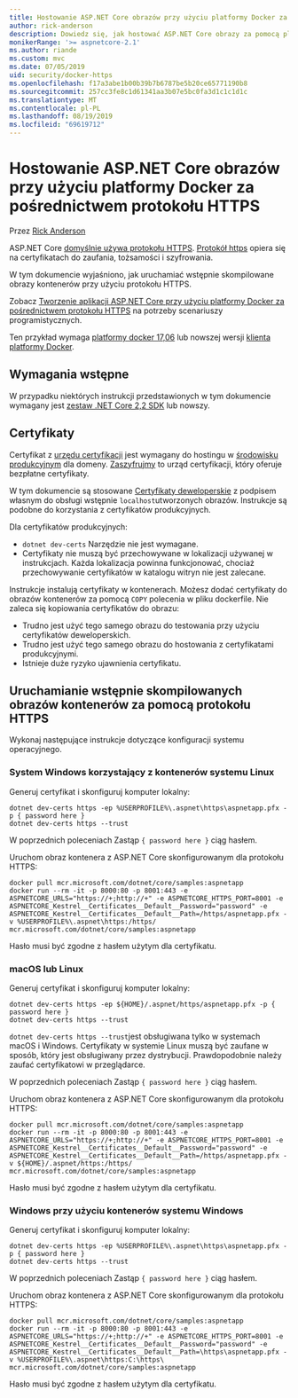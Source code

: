 ```yaml
---
title: Hostowanie ASP.NET Core obrazów przy użyciu platformy Docker za pośrednictwem protokołu HTTPS
author: rick-anderson
description: Dowiedz się, jak hostować ASP.NET Core obrazy za pomocą platformy Docker za pośrednictwem protokołu HTTPS
monikerRange: '>= aspnetcore-2.1'
ms.author: riande
ms.custom: mvc
ms.date: 07/05/2019
uid: security/docker-https
ms.openlocfilehash: f17a3abe1b00b39b7b6787be5b20ce65771190b8
ms.sourcegitcommit: 257cc3fe8c1d61341aa3b07e5bc0fa3d1c1c1d1c
ms.translationtype: MT
ms.contentlocale: pl-PL
ms.lasthandoff: 08/19/2019
ms.locfileid: "69619712"
---
```

# <a name="hosting-aspnet-core-images-with-docker-over-https"></a>Hostowanie ASP.NET Core obrazów przy użyciu platformy Docker za pośrednictwem protokołu HTTPS

Przez [Rick Anderson](https://twitter.com/RickAndMSFT)

ASP.NET Core [domyślnie używa protokołu HTTPS](/aspnet/core/security/enforcing-ssl). [Protokół https](https://en.wikipedia.org/wiki/HTTPS) opiera się [](https://en.wikipedia.org/wiki/Public_key_certificate) na certyfikatach do zaufania, tożsamości i szyfrowania.

W tym dokumencie wyjaśniono, jak uruchamiać wstępnie skompilowane obrazy kontenerów przy użyciu protokołu HTTPS.

Zobacz [Tworzenie aplikacji ASP.NET Core przy użyciu platformy Docker za pośrednictwem protokołu HTTPS](https://github.com/dotnet/dotnet-docker/blob/master/samples/aspnetapp/aspnetcore-docker-https-development.md) na potrzeby scenariuszy programistycznych.

Ten przykład wymaga [platformy docker 17,06](https://docs.docker.com/release-notes/docker-ce) lub nowszej wersji [klienta platformy Docker](https://www.docker.com/products/docker).

## <a name="prerequisites"></a>Wymagania wstępne

W przypadku niektórych instrukcji przedstawionych w tym dokumencie wymagany jest [zestaw .NET Core 2,2 SDK](https://www.microsoft.com/net/download) lub nowszy.

## <a name="certificates"></a>Certyfikaty

Certyfikat z [urzędu certyfikacji](https://en.wikipedia.org/wiki/Certificate_authority) jest wymagany do hostingu w [środowisku produkcyjnym](https://blogs.msdn.microsoft.com/webdev/2017/11/29/configuring-https-in-asp-net-core-across-different-platforms/) dla domeny.  [Zaszyfrujmy](https://letsencrypt.org/) to urząd certyfikacji, który oferuje bezpłatne certyfikaty.

W tym dokumencie są stosowane [Certyfikaty deweloperskie](https://en.wikipedia.org/wiki/Self-signed_certificate) z podpisem własnym do obsługi wstępnie `localhost`utworzonych obrazów. Instrukcje są podobne do korzystania z certyfikatów produkcyjnych.

Dla certyfikatów produkcyjnych:

* `dotnet dev-certs` Narzędzie nie jest wymagane.
* Certyfikaty nie muszą być przechowywane w lokalizacji używanej w instrukcjach. Każda lokalizacja powinna funkcjonować, chociaż przechowywanie certyfikatów w katalogu witryn nie jest zalecane.

Instrukcje instalują certyfikaty w kontenerach. Możesz dodać certyfikaty do obrazów kontenerów za pomocą `COPY` polecenia w pliku dockerfile. Nie zaleca się kopiowania certyfikatów do obrazu:

* Trudno jest użyć tego samego obrazu do testowania przy użyciu certyfikatów deweloperskich.
* Trudno jest użyć tego samego obrazu do hostowania z certyfikatami produkcyjnymi.
* Istnieje duże ryzyko ujawnienia certyfikatu.

## <a name="running-pre-built-container-images-with-https"></a>Uruchamianie wstępnie skompilowanych obrazów kontenerów za pomocą protokołu HTTPS

Wykonaj następujące instrukcje dotyczące konfiguracji systemu operacyjnego.

### <a name="windows-using-linux-containers"></a>System Windows korzystający z kontenerów systemu Linux

Generuj certyfikat i skonfiguruj komputer lokalny:

```console
dotnet dev-certs https -ep %USERPROFILE%\.aspnet\https\aspnetapp.pfx -p { password here }
dotnet dev-certs https --trust
```

W poprzednich poleceniach Zastąp `{ password here }` ciąg hasłem.

Uruchom obraz kontenera z ASP.NET Core skonfigurowanym dla protokołu HTTPS:

```console
docker pull mcr.microsoft.com/dotnet/core/samples:aspnetapp
docker run --rm -it -p 8000:80 -p 8001:443 -e ASPNETCORE_URLS="https://+;http://+" -e ASPNETCORE_HTTPS_PORT=8001 -e ASPNETCORE_Kestrel__Certificates__Default__Password="password" -e ASPNETCORE_Kestrel__Certificates__Default__Path=/https/aspnetapp.pfx -v %USERPROFILE%\.aspnet\https:/https/ mcr.microsoft.com/dotnet/core/samples:aspnetapp
```

Hasło musi być zgodne z hasłem użytym dla certyfikatu.

### <a name="macos-or-linux"></a>macOS lub Linux

Generuj certyfikat i skonfiguruj komputer lokalny:

```console
dotnet dev-certs https -ep ${HOME}/.aspnet/https/aspnetapp.pfx -p { password here }
dotnet dev-certs https --trust
```

`dotnet dev-certs https --trust`jest obsługiwana tylko w systemach macOS i Windows. Certyfikaty w systemie Linux muszą być zaufane w sposób, który jest obsługiwany przez dystrybucji. Prawdopodobnie należy zaufać certyfikatowi w przeglądarce.

W poprzednich poleceniach Zastąp `{ password here }` ciąg hasłem.

Uruchom obraz kontenera z ASP.NET Core skonfigurowanym dla protokołu HTTPS:

```console
docker pull mcr.microsoft.com/dotnet/core/samples:aspnetapp
docker run --rm -it -p 8000:80 -p 8001:443 -e ASPNETCORE_URLS="https://+;http://+" -e ASPNETCORE_HTTPS_PORT=8001 -e ASPNETCORE_Kestrel__Certificates__Default__Password="password" -e ASPNETCORE_Kestrel__Certificates__Default__Path=/https/aspnetapp.pfx -v ${HOME}/.aspnet/https:/https/ mcr.microsoft.com/dotnet/core/samples:aspnetapp
```

Hasło musi być zgodne z hasłem użytym dla certyfikatu.

### <a name="windows-using-windows-containers"></a>Windows przy użyciu kontenerów systemu Windows

Generuj certyfikat i skonfiguruj komputer lokalny:

```console
dotnet dev-certs https -ep %USERPROFILE%\.aspnet\https\aspnetapp.pfx -p { password here }
dotnet dev-certs https --trust
```

W poprzednich poleceniach Zastąp `{ password here }` ciąg hasłem.

Uruchom obraz kontenera z ASP.NET Core skonfigurowanym dla protokołu HTTPS:

```console
docker pull mcr.microsoft.com/dotnet/core/samples:aspnetapp
docker run --rm -it -p 8000:80 -p 8001:443 -e ASPNETCORE_URLS="https://+;http://+" -e ASPNETCORE_HTTPS_PORT=8001 -e ASPNETCORE_Kestrel__Certificates__Default__Password="password" -e ASPNETCORE_Kestrel__Certificates__Default__Path=\https\aspnetapp.pfx -v %USERPROFILE%\.aspnet\https:C:\https\ mcr.microsoft.com/dotnet/core/samples:aspnetapp
```

Hasło musi być zgodne z hasłem użytym dla certyfikatu.